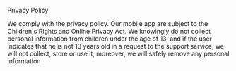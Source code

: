 Privacy Policy

We comply with the privacy policy.
Our mobile app are subject to the Children's Rights and Online Privacy Act. We knowingly do not collect personal information from children under the age of 13, and if the user indicates that he is not 13 years old in a request to the support service, we will not collect, store or use it, moreover, we will safely remove any personal information

